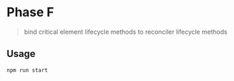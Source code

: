 # Phase F

> bind critical element lifecycle methods to reconciler lifecycle methods

## Usage

```sh
npm run start
```
